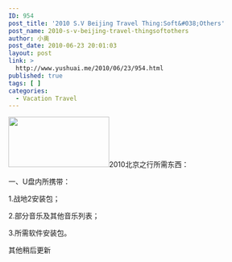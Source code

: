 ```yaml
---
ID: 954
post_title: '2010 S.V Beijing Travel Thing:Soft&#038;Others'
post_name: 2010-s-v-beijing-travel-thingsoftothers
author: 小奥
post_date: 2010-06-23 20:01:03
layout: post
link: >
  http://www.yushuai.me/2010/06/23/954.html
published: true
tags: [ ]
categories:
  - Vacation Travel
---
```

<a href="null"><img class="alignright" title="北京之行宣传图" src="https://dqhplhzz2008-1251830035.cos.ap-guangzhou.myqcloud.com/wp-content/uploads/2010/06/beijingst.gif" alt="" width="200" height="100" /></a>2010北京之行所需东西：

一、U盘内所携带：

1.战地2安装包；

2.部分音乐及其他音乐列表；<!--more-->

3.所需软件安装包。

其他稍后更新